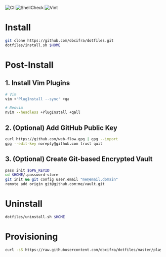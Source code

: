 ![CI](https://github.com/obcifra/dotfiles/workflows/CI/badge.svg)
![ShellCheck](https://github.com/obcifra/dotfiles/workflows/ShellCheck/badge.svg)
![Vint](https://github.com/obcifra/dotfiles/workflows/Vint/badge.svg)

# Install
```bash
git clone https://github.com/obcifra/dotfiles.git
dotfiles/install.sh $HOME
```
# Post-Install

## 1. Install Vim Plugins
```bash
# Vim
vim +'PlugInstall --sync' +qa

# Neovim
nvim --headless +PlugInstall +qall
```
## 2. (Optional) Add GitHub Public Key
```bash
curl https://github.com/web-flow.gpg | gpg --import
gpg --edit-key noreply@github.com trust quit
```
## 3. (Optional) Create Git-based Encrypted Vault
```bash
pass init $GPG_KEYID
cd $HOME/.password-store
git init && git config user.email "me@email.domain"
remote add origin git@github.com:me/vault.git
```

# Uninstall
```bash
dotfiles/uninstall.sh $HOME
```

# Provisioning
```bash
curl -sS https://raw.githubusercontent.com/obcifra/dotfiles/master/playbook/play.sh -o play.sh
```
